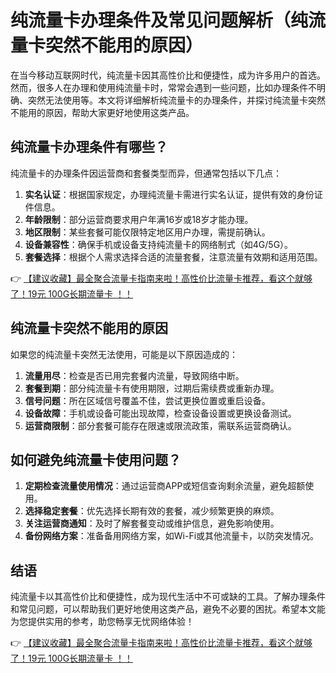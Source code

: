 # 纯流量卡办理条件及常见问题解析（纯流量卡突然不能用的原因）

在当今移动互联网时代，纯流量卡因其高性价比和便捷性，成为许多用户的首选。然而，很多人在办理和使用纯流量卡时，常常会遇到一些问题，比如办理条件不明确、突然无法使用等。本文将详细解析纯流量卡的办理条件，并探讨纯流量卡突然不能用的原因，帮助大家更好地使用这类产品。

## 纯流量卡办理条件有哪些？

纯流量卡的办理条件因运营商和套餐类型而异，但通常包括以下几点：

1. **实名认证**：根据国家规定，办理纯流量卡需进行实名认证，提供有效的身份证件信息。
2. **年龄限制**：部分运营商要求用户年满16岁或18岁才能办理。
3. **地区限制**：某些套餐可能仅限特定地区用户办理，需提前确认。
4. **设备兼容性**：确保手机或设备支持纯流量卡的网络制式（如4G/5G）。
5. **套餐选择**：根据个人需求选择合适的流量套餐，注意流量有效期和适用范围。

👉 [【建议收藏】最全聚合流量卡指南来啦！高性价比流量卡推荐，看这个就够了！19元 100G长期流量卡 ！！](https://bit.ly/Liuliangka)

## 纯流量卡突然不能用的原因

如果您的纯流量卡突然无法使用，可能是以下原因造成的：

1. **流量用尽**：检查是否已用完套餐内流量，导致网络中断。
2. **套餐到期**：部分纯流量卡有使用期限，过期后需续费或重新办理。
3. **信号问题**：所在区域信号覆盖不佳，尝试更换位置或重启设备。
4. **设备故障**：手机或设备可能出现故障，检查设备设置或更换设备测试。
5. **运营商限制**：部分套餐可能存在限速或限流政策，需联系运营商确认。

## 如何避免纯流量卡使用问题？

1. **定期检查流量使用情况**：通过运营商APP或短信查询剩余流量，避免超额使用。
2. **选择稳定套餐**：优先选择长期有效的套餐，减少频繁更换的麻烦。
3. **关注运营商通知**：及时了解套餐变动或维护信息，避免影响使用。
4. **备份网络方案**：准备备用网络方案，如Wi-Fi或其他流量卡，以防突发情况。

## 结语

纯流量卡以其高性价比和便捷性，成为现代生活中不可或缺的工具。了解办理条件和常见问题，可以帮助我们更好地使用这类产品，避免不必要的困扰。希望本文能为您提供实用的参考，助您畅享无忧网络体验！

👉 [【建议收藏】最全聚合流量卡指南来啦！高性价比流量卡推荐，看这个就够了！19元 100G长期流量卡 ！！](https://bit.ly/Liuliangka)